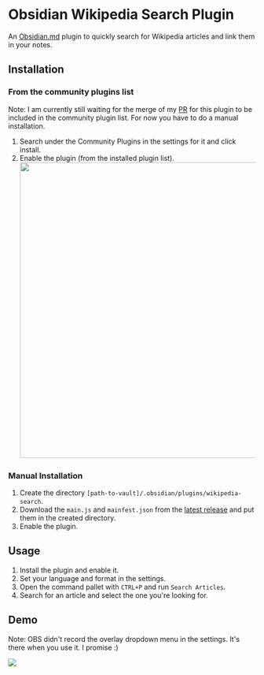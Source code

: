 # Obsidian Wikipedia Search Plugin

An [Obsidian.md](https://obsidian.md/) plugin to quickly search for Wikipedia articles and link them in your notes.

## Installation

### From the community plugins list

Note: I am currently still waiting for the merge of my [PR](https://github.com/obsidianmd/obsidian-releases/pull/1764) for this plugin to be included in the community plugin list. For now you have to do a manual installation.

1. Search under the Community Plugins in the settings for it and click install.
2. Enable the plugin (from the installed plugin list).  
   <img src="https://user-images.githubusercontent.com/62220780/228493364-b4e8b3b1-e6df-4f8c-8d9b-db7f21e3099d.png" width=600 />

### Manual Installation

1. Create the directory `[path-to-vault]/.obsidian/plugins/wikipedia-search`.
2. Download the `main.js` and `mainfest.json` from the [latest release](https://github.com/StrangeGirlMurph/obsidian-wikipedia-search/releases) and put them in the created directory.
3. Enable the plugin.

## Usage

1. Install the plugin and enable it.
2. Set your language and format in the settings.
3. Open the command pallet with `CTRL+P` and run `Search Articles`.
4. Search for an article and select the one you're looking for.

## Demo

Note: OBS didn't record the overlay dropdown menu in the settings. It's there when you use it. I promise :)

<img src="https://user-images.githubusercontent.com/62220780/228493146-4028361c-7576-4c38-a94d-a87318d09a8d.mp4" />




